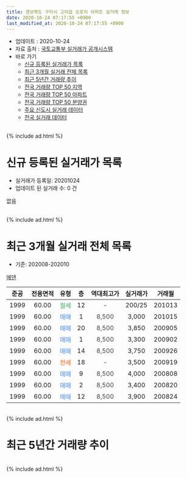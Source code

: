 ```yaml
---
title: 경상북도 구미시 고아읍 오로리 아파트 실거래 정보
date: 2020-10-24 07:17:55 +0900
last_modified_at: 2020-10-24 07:17:55 +0900
---
```


* 업데이트 : 2020-10-24
* 자료 출처 : [국토교통부 실거래가 공개시스템](http://rt.molit.go.kr)
* 바로 가기
    * [신규 등록된 실거래가 목록](#신규-등록된-실거래가-목록)
    * [최근 3개월 실거래 전체 목록](#최근-3개월-실거래-전체-목록)
    * [최근 5년간 거래량 추이](#최근-5년간-거래량-추이)
    * [전국 거래량 TOP 50 지역](https://inasie.github.io/apt-trade-info/최근-3개월-전국에서-가장-거래가-많이-발생한-지역)
    * [전국 거래량 TOP 50 아파트](https://inasie.github.io/apt-trade-info/최근-3개월-전국에서-가장-거래가-많이-발생한-아파트)
    * [전국 거래량 TOP 50 분양권](https://inasie.github.io/apt-trade-info/최근-3개월-전국에서-가장-거래가-많이-발생한-분양권)
    * [주요 신도시 실거래 데이터](https://inasie.github.io/apt-trade-info/주요-신도시)
    * [전국 실거래 데이터](https://inasie.github.io/apt-trade-info/전국)
<br>
{% include ad.html %}
<br>

# 신규 등록된 실거래가 목록
* 실거래가 등록일: 20201024
* 업데이트 된 실거래 수: 0 건

없음

<br>
{% include ad.html %}
<br>

# 최근 3개월 실거래 전체 목록
* 기준: 202008-202010


[에덴](https://search.naver.com/search.naver?query=%EA%B2%BD%EC%83%81%EB%B6%81%EB%8F%84+%EA%B5%AC%EB%AF%B8%EC%8B%9C+%EA%B3%A0%EC%95%84%EC%9D%8D+%EC%98%A4%EB%A1%9C%EB%A6%AC+%EC%97%90%EB%8D%B4)

|준공|전용면적|유형|층|역대최고가|실거래가|거래월|
|:---:|:---:|:---:|:---:|:---:|:---:|:---:|
|1999|60.00|<span style="color:#34a853">월세</span>|12|<span style="color:#444444">-</span>|200/25|201013|
|1999|60.00|<span style="color:#4285f3">매매</span>|1|<span style="color:#444444">8,500</span>|3,000|201015|
|1999|60.00|<span style="color:#4285f3">매매</span>|20|<span style="color:#444444">8,500</span>|3,850|200905|
|1999|60.00|<span style="color:#4285f3">매매</span>|1|<span style="color:#444444">8,500</span>|3,300|200902|
|1999|60.00|<span style="color:#4285f3">매매</span>|14|<span style="color:#444444">8,500</span>|3,750|200926|
|1999|60.00|<span style="color:#ff5a00">전세</span>|18|<span style="color:#444444">-</span>|3,500|200919|
|1999|60.00|<span style="color:#4285f3">매매</span>|9|<span style="color:#444444">8,500</span>|4,000|200808|
|1999|60.00|<span style="color:#4285f3">매매</span>|2|<span style="color:#444444">8,500</span>|3,400|200820|
|1999|60.00|<span style="color:#4285f3">매매</span>|12|<span style="color:#444444">8,500</span>|3,900|200824|


<br>
{% include ad.html %}
<br>

# 최근 5년간 거래량 추이


<div style="width:100%;">
    <canvas id="deal_progress" height="200"></canvas>
</div>

<script>
new Chart(document.getElementById("deal_progress"), {
    type: 'line',
    data: {
        labels: ['201510','201511','201512','201601','201602','201603','201604','201605','201606','201607','201608','201609','201610','201611','201612','201701','201702','201703','201704','201705','201706','201707','201708','201709','201710','201711','201712','201801','201802','201803','201804','201805','201806','201807','201808','201809','201810','201811','201812','201901','201902','201903','201904','201905','201906','201907','201908','201909','201910','201911','201912','202001','202002','202003','202004','202005','202006','202007','202008','202009','202010'],
        datasets: [{
            label: '매매',
            pointRadius: 1,
            data: [3, 3, 2, 1, 1, 1, 4, 2, 5, 3, 2, 1, 4, 2, 3, 1, 2, 5, 2, 2, 5, 4, 2, 4, 4, 4, 4, 3, 2, 5, 4, 1, 5, 2, 5, 4, 3, 3, 0, 1, 6, 2, 5, 4, 3, 2, 4, 3, 3, 5, 4, 3, 5, 3, 6, 1, 5, 4, 3, 3, 1],
            borderColor: "rgba(255, 201, 14, 1)",
            backgroundColor: "rgba(255, 201, 14, 0.5)",
            fill: false,
            lineTension: 0
        },{
            label: '전월세',
            pointRadius: 1,
            data: [2, 5, 0, 1, 2, 0, 0, 2, 0, 3, 0, 0, 0, 2, 1, 1, 1, 1, 2, 3, 2, 4, 3, 0, 1, 0, 0, 0, 1, 1, 2, 1, 0, 3, 0, 0, 1, 0, 2, 0, 0, 0, 2, 1, 0, 1, 1, 1, 1, 0, 1, 0, 1, 1, 0, 0, 0, 1, 0, 1, 1],
            borderColor: "rgba(0, 141, 185, 1)",
            backgroundColor: "rgba(0, 141, 185, 0.5)",
            fill: false,
            lineTension: 0
        }
        ]
    },
    options: {
        responsive: true,
        title: {
            display: false
        },
        tooltips: {
            mode: 'index',
            intersect: false
        },
        hover: {
            mode: 'nearest',
            intersect: true
        },
        scales: {
            xAxes: [{
                display: true,
                scaleLabel: {
                    display: true,
                    labelString: '년/월'
                }
            }],
            yAxes: [{
                display: true,
                ticks: {
                    suggestedMin: 0,
                },
                scaleLabel: {
                    display: true,
                    labelString: '실거래 수'
                }
            }]
        }
    }
});

</script>


<br>
{% include ad.html %}
<br>

